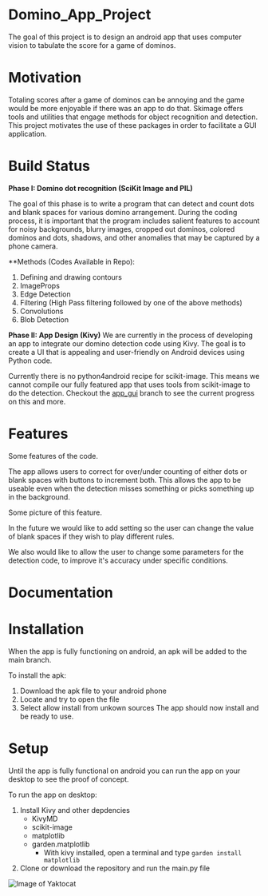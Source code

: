 # Domino_App_Project

The goal of this project is to design an android app that uses computer vision to tabulate the score for a game of dominos. 

# Motivation

Totaling scores after a game of dominos can be annoying and the game would be more enjoyable if there was an app to do that. Skimage offers tools and utilities that engage methods for object recognition and detection. This project motivates the use of these packages in order to facilitate a GUI application.

# Build Status

**Phase I: Domino dot recognition (SciKit Image and PIL)**

The goal of this phase is to write a program that can detect and count dots and blank spaces for various domino arrangement. During the coding process, it is important that the program includes salient features to account for noisy backgrounds, blurry images, cropped out dominos, colored dominos and dots, shadows, and other anomalies that may be captured by a phone camera.

**Methods (Codes Available in Repo):
1. Defining and drawing contours
2. ImageProps
3. Edge Detection
4. Filtering (High Pass filtering followed by one of the above methods)
5. Convolutions
6. Blob Detection

**Phase II: App Design (Kivy)**
We are currently in the process of developing an app to integrate our domino detection code using Kivy. The goal is to create a UI that is appealing and user-friendly on Android devices using Python code.

Currently there is no python4android recipe for scikit-image. This means we cannot compile our fully featured app that uses tools from scikit-image to do the detection. Checkout the [app_gui](https://github.com/ZaneDaPayne/Domino_App_Project/tree/app_gui) branch to see the current progress on this and more.

# Features
Some features of the code.

The app allows users to correct for over/under counting of either dots or blank spaces with buttons to increment both. This allows the app to be useable even when the detection misses something or picks something up in the background.

Some picture of this feature.

In the future we would like to add setting so the user can change the value of blank spaces if they wish to play different rules.

We also would like to allow the user to change some parameters for the detection code, to improve it's accuracy under specific conditions.

# Documentation

# Installation
When the app is fully functioning on android, an apk will be added to the main branch. 

To install the apk:
1. Download the apk file to your android phone
2. Locate and try to open the file
3. Select allow install from unkown sources
The app should now install and be ready to use.


# Setup
Until the app is fully functional on android you can run the app on your desktop to see the proof of concept.

To run the app on desktop:
1. Install Kivy and other depdencies
    - KivyMD
    - scikit-image
    - matplotlib
    - garden.matplotlib
        - With kivy installed, open a terminal and type ```garden install matplotlib```
2. Clone or download the repository and run the main.py file

![Image of Yaktocat](https://octodex.github.com/images/yaktocat.png)
